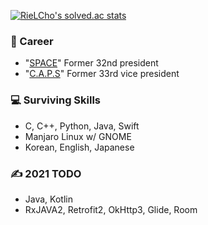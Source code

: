 [![RieLCho's solved.ac stats](http://mazassumnida.wtf/api/v2/generate_badge?boj=choyj1222)](https://solved.ac/profile/choyj1222)

### 👋 Career
- "[SPACE](https://paichai.space)" Former 32nd president
- "[C.A.P.S](https://caps.dongguk.edu)" Former 33rd vice president

### 💻 Surviving Skills
- C, C++, Python, Java, Swift
- Manjaro Linux w/ GNOME
- Korean, English, Japanese

### ✍ 2021 TODO
- Java, Kotlin
- RxJAVA2, Retrofit2, OkHttp3, Glide, Room
